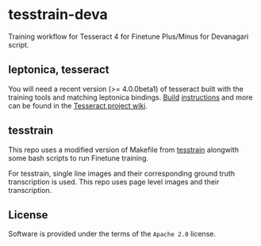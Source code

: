 # tesstrain-deva

Training workflow for Tesseract 4 for Finetune Plus/Minus for Devanagari script.

## leptonica, tesseract

You will need a recent version (>= 4.0.0beta1) of tesseract built with the
training tools and matching leptonica bindings.
[Build](https://github.com/tesseract-ocr/tesseract/wiki/Compiling)
[instructions](https://github.com/tesseract-ocr/tesseract/wiki/Compiling-%E2%80%93-GitInstallation)
and more can be found in the [Tesseract project
wiki](https://github.com/tesseract-ocr/tesseract/wiki/).

## tesstrain

This repo uses a modified version of Makefile from [tesstrain](https://github.com/tesseract-ocr/tesstrain) alongwith some bash scripts to run Finetune training.

For tesstrain, single line images and their corresponding ground truth transcription is used. This repo uses page level images and their transcription.

## License

Software is provided under the terms of the `Apache 2.0` license.
